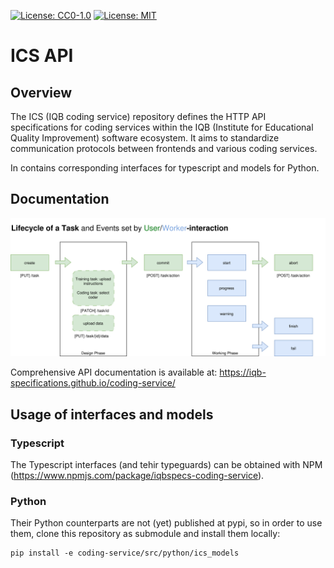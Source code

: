[![License: CC0-1.0](https://img.shields.io/badge/License-CC0_1.0-lightgrey.svg)](http://creativecommons.org/publicdomain/zero/1.0/)
[![License: MIT](https://img.shields.io/badge/License-MIT-yellow.svg)](https://opensource.org/licenses/MIT)

# ICS API

## Overview

The ICS (IQB coding service) repository defines the HTTP API specifications for coding services within the IQB (Institute for Educational Quality Improvement) software ecosystem. It aims to standardize communication protocols between frontends and various coding services.

In contains corresponding interfaces for typescript and models for Python.

## Documentation

![taskflow](https://raw.githubusercontent.com/iqb-specifications/coding-service/refs/heads/main/taskflow.svg)

Comprehensive API documentation is available at: https://iqb-specifications.github.io/coding-service/

## Usage of interfaces and models

### Typescript
The Typescript interfaces (and tehir typeguards) can be obtained with NPM (https://www.npmjs.com/package/iqbspecs-coding-service).

### Python
Their Python counterparts are not (yet) published at pypi, so in order to use them, clone this repository as submodule and install them locally:
```
pip install -e coding-service/src/python/ics_models
```
